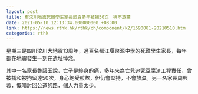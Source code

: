 ```yaml
---
layout: post
title: 有汶川地震死難學生家長追責多年被捕50次　稱不放棄
date: 2021-05-10 12:13:34.000000000 +08:00
link: https://news.rthk.hk/rthk/ch/component/k2/1590081-20210510.htm
categories: rthk
---
```


星期三是四川汶川大地震13周年，過百名都江堰聚源中學的死難學生家長，每年都在地震發生一刻在遺址悼念。

其中一名家長魯碧玉說，亡子是終身的痛，多年來為亡兒追究豆腐渣工程責任，曾被捕和被拘留達50次，身心飽受煎熬，但仍會堅持，不會放棄。另一名家長周興蓉，慨嘆討回公道的路，個人力量太少。
